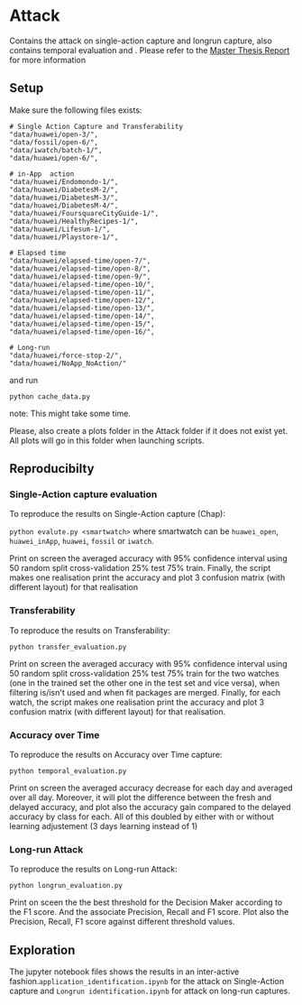 # Attack
Contains the attack on single-action capture and longrun capture, also contains temporal evaluation and .
Please refer to the [Master Thesis Report](https://github.com/alex35469/Traffic-Analysis-on-wearables/blob/master/Thesis/masters_thesis_Traffic_Analysis_of_Smartwatches_final.pdf) for more information


## Setup
Make sure the following files exists:

```
# Single Action Capture and Transferability
"data/huawei/open-3/",
"data/fossil/open-6/",
"data/iwatch/batch-1/",
"data/huawei/open-6/",

# in-App  action
"data/huawei/Endomondo-1/",
"data/huawei/DiabetesM-2/",
"data/huawei/DiabetesM-3/",
"data/huawei/DiabetesM-4/",
"data/huawei/FoursquareCityGuide-1/",
"data/huawei/HealthyRecipes-1/",
"data/huawei/Lifesum-1/",
"data/huawei/Playstore-1/",

# Elapsed time
"data/huawei/elapsed-time/open-7/",
"data/huawei/elapsed-time/open-8/",
"data/huawei/elapsed-time/open-9/",
"data/huawei/elapsed-time/open-10/",
"data/huawei/elapsed-time/open-11/",
"data/huawei/elapsed-time/open-12/",
"data/huawei/elapsed-time/open-13/",
"data/huawei/elapsed-time/open-14/",
"data/huawei/elapsed-time/open-15/",
"data/huawei/elapsed-time/open-16/",

# Long-run
"data/huawei/force-stop-2/",
"data/huawei/NoApp_NoAction/"
```

and run

`python cache_data.py`

note: This might take some time.

Please, also create a plots folder in the Attack folder if it does not exist yet. All plots will go in this folder when launching scripts.


## Reproducibilty

### Single-Action capture evaluation
To reproduce the results on Single-Action capture (Chap):

 `python evalute.py <smartwatch>`
where smartwatch can be `huawei_open`, `huawei_inApp`, `huawei`, `fossil` or `iwatch`.

Print on screen the averaged accuracy with 95% confidence interval using 50 random split cross-validation 25% test 75% train. Finally, the script makes one realisation print the accuracy and plot 3 confusion matrix (with different layout) for that realisation

### Transferability
To reproduce the results on Transferability:

`python transfer_evaluation.py`

Print on screen the averaged accuracy with 95% confidence interval using 50 random split cross-validation 25% test 75% train for the two watches (one in the trained set the other one in the test set and vice versa), when filtering is/isn't used and when fit packages are merged. Finally, for each watch, the script makes one realisation print the accuracy and plot 3 confusion matrix (with different layout) for that realisation.


### Accuracy over Time
To reproduce the results on Accuracy over Time capture:

`python temporal_evaluation.py`

Print on screen the averaged accuracy decrease for each day and averaged over all day. Moreover, it will plot the difference between the fresh and delayed accuracy, and plot also the accuracy gain compared to the delayed accuracy by class for each. All of this doubled by either with or without learning adjustement (3 days learning instead of 1)


### Long-run Attack
To reproduce the results on Long-run Attack:

`python longrun_evaluation.py`

Print on sceen the the best threshold for the Decision Maker according to the F1 score. And the associate Precision, Recall and F1 score. Plot also the Precision, Recall, F1 score against different threshold values.



## Exploration
The jupyter notebook files shows the results in an inter-active fashion.`application_identification.ipynb` for the attack on Single-Action capture and `Longrun identification.ipynb` for attack on long-run captures.

